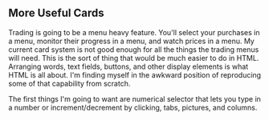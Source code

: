 ## More Useful Cards

Trading is going to be a menu heavy feature. You'll select your purchases in a menu, monitor their progress in a menu, and watch prices in a menu.  My current card system is not good enough for all the things the trading menus will need.  This is the sort of thing that would be much easier to do in HTML.  Arranging words, text fields, buttons, and other display elements is what HTML is all about.  I'm finding myself in the awkward position of reproducing some of that capability from scratch.

The first things I'm going to want are numerical selector that lets you type in a number or increment/decrement by clicking, tabs, pictures, and columns.

